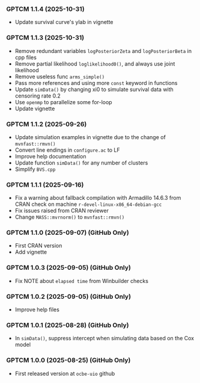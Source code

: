 <div style="text-align: left;">

### GPTCM 1.1.4 (2025-10-31)

* Update survival curve's ylab in vignette

### GPTCM 1.1.3 (2025-10-31)

* Remove redundant variables `logPosteriorZeta` and `logPosteriorBeta` in cpp files
* Remove partial likelihood `loglikelihood0()`, and always use joint likelihood
* Remove useless func `arms_simple()`
* Pass more references and using more `const` keyword in functions
* Update `simData()` by changing xi0 to simulate survival data with censoring rate 0.2
* Use `openmp` to parallelize some for-loop
* Update vignette

### GPTCM 1.1.2 (2025-09-26)

* Update simulation examples in vignette due to the change of `mvnfast::rmvn()`
* Convert line endings in `configure.ac` to LF
* Improve help documentation
* Update function `simData()` for any number of clusters 
* Simplify `BVS.cpp`

### GPTCM 1.1.1 (2025-09-16)

* Fix a warning about fallback compilation with Armadillo 14.6.3 from CRAN check on machine `r-devel-linux-x86_64-debian-gcc`
* Fix issues raised from CRAN reviewer
* Change `MASS::mvrnorm()` to `mvnfast::rmvn()`

### GPTCM 1.1.0 (2025-09-07) (GitHub Only)

* First CRAN version
* Add vignette

### GPTCM 1.0.3 (2025-09-05) (GitHub Only)

* Fix NOTE about `elapsed time` from Winbuilder checks 

### GPTCM 1.0.2 (2025-09-05) (GitHub Only)

* Improve help files

### GPTCM 1.0.1 (2025-08-28) (GitHub Only)

* In `simData()`, suppress intercept when simulating data based on the Cox model

### GPTCM 1.0.0 (2025-08-25) (GitHub Only)

* First released version at `ocbe-uio` github

</div>
